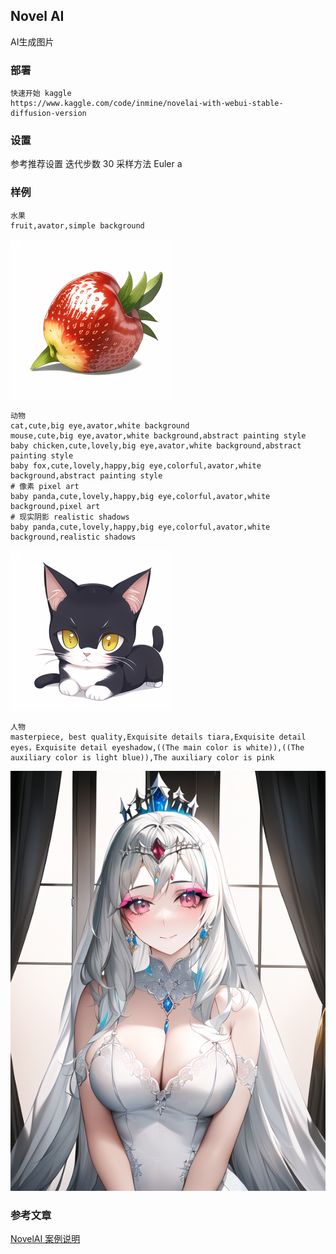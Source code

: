 ## Novel AI
AI生成图片
### 部署
```
快速开始 kaggle
https://www.kaggle.com/code/inmine/novelai-with-webui-stable-diffusion-version
```
### 设置
参考推荐设置 迭代步数 30  采样方法 Euler a
### 样例
```
水果
fruit,avator,simple background
```
![](novelai/00018-803961934-fruit,avator,s.png)
```
动物
cat,cute,big eye,avator,white background
mouse,cute,big eye,avator,white background,abstract painting style
baby chicken,cute,lovely,big eye,avator,white background,abstract painting style
baby fox,cute,lovely,happy,big eye,colorful,avator,white background,abstract painting style
# 像素 pixel art
baby panda,cute,lovely,happy,big eye,colorful,avator,white background,pixel art
# 现实阴影 realistic shadows
baby panda,cute,lovely,happy,big eye,colorful,avator,white background,realistic shadows
```
![](novelai/00037-2094530865-cat,cute,big_.png)
```
人物
masterpiece, best quality,Exquisite details tiara,Exquisite detail eyes，Exquisite detail eyeshadow,((The main color is white)),((The auxiliary color is light blue)),The auxiliary color is pink
```
![](novelai/00000-359284142-masterpiece%2C%20b.png)

### 参考文章
[NovelAI 案例说明](https://www.yuque.com/longyuye/lmgcwy)